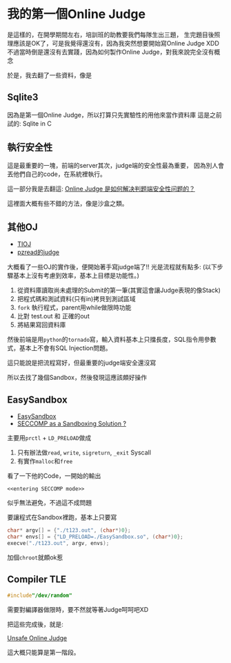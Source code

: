 # 我的第一個Online Judge

是這樣的，在開學期間左右，培訓班的助教要我們每隊生出三題，
生完題目後照理應該是OK了，可是我覺得還沒有，因為我突然想要開始寫Online Judge XDD
不過當時倒是還沒有去實踐，因為如何製作Online Judge，對我來說完全沒有概念

於是，我去翻了一些資料，像是

## Sqlite3

因為是第一個Online Judge，所以打算只先實驗性的用他來當作資料庫
這是之前試的: Sqlite in C

## 執行安全性

這是最重要的一塊，前端的server其次，judge端的安全性最為重要，
因為別人會丟他們自己的code，在系統裡執行。

這一部分我是去翻這: 
[Online Judge 是如何解决判题端安全性问题的？](http://www.zhihu.com/question/23067497)

這裡面大概有些不錯的方法，像是沙盒之類。

## 其他OJ

- [TIOJ](https://github.com/joshua5201/tioj)
- [pzread的judge](https://github.com/pzread/judge)

大概看了一些OJ的實作後，便開始著手寫judge端了!!
光是流程就有點多:
(以下步驟基本上沒有考慮到效率，基本上目標是功能性。)

1. 從資料庫讀取尚未處理的Submit的第一筆(其實這會讓Judge表現的像Stack)
2. 把程式碼和測試資料(只有in)拷貝到測試區域
3. `fork` 執行程式，parent用while做限時功能
4. 比對 test.out 和 正確的out
5. 將結果寫回資料庫

然後前端是用`python`的`tornado`寫，輸入資料基本上只擋長度，SQL指令用參數式，基本上不會有SQL Injection問題。

這只能說是把流程寫好，但最重要的judge端安全還沒寫

所以去找了幾個Sandbox，然後發現這應該頗好操作

## EasySandbox

- [EasySandbox](https://github.com/daveho/EasySandbox)
- [SECCOMP as a Sandboxing Solution ?](http://justanothergeek.chdir.org/2010/03/seccomp-as-sandboxing-solution/)

主要用`prctl` + `LD_PRELOAD`做成

1. 只有辦法做`read`, `write`, `sigreturn`, `_exit` Syscall
2. 有實作`malloc`和`free`

看了一下他的Code，一開始的輸出

```
<<entering SECCOMP mode>>
```

似乎無法避免，不過這不成問題

要讓程式在Sandbox裡跑，基本上只要寫

```c
char* argv[] = {"./t123.out", (char*)0};
char* envs[] = {"LD_PRELOAD=./EasySandbox.so", (char*)0};
execve("./t123.out", argv, envs);
```

加個`chroot`就頗ok惹

## Compiler TLE

```c
#include"/dev/random"
```

需要對編譯器做限時，要不然就等著Judge呵呵吧XD

把這些完成後，就是:

[Unsafe Online Judge](https://bitbucket.org/mudream/usoj)

這大概只能算是第一階段。